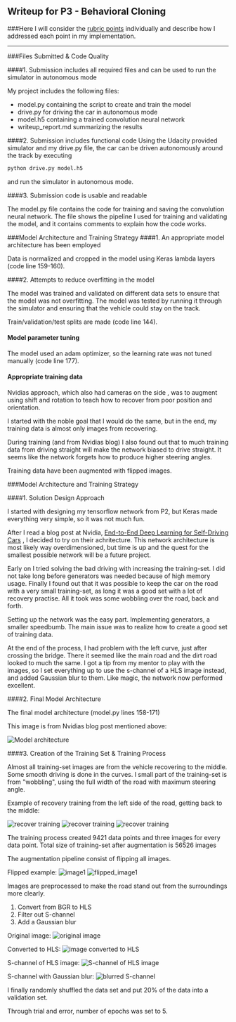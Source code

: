 [//]: # (Image References)

[model_visual]: ./examples/cnn-architecture-768x1095.png "Model Visualization"
[right_image]: ./examples/right_image.jpg "Right camera image"
[rec_image3]: ./examples/rec_image1.jpg "Recovery Image"
[rec_image1]: ./examples/rec_image2.jpg "Recovery Image"
[rec_image2]: ./examples/rec_image3.jpg "Recovery Image"
[center_image]: ./examples/center_image.jpg "Center Image"
[flipped_right_image]: ./examples/flipped_right_image.jpg "Flipped Image"

[orig_image]: ./examples/origin.jpg "Original image"
[hls_image]: ./examples/hls.jpg "HLS image"
[s_channel]: ./examples/s_channel "S-channel"
[gaussian_blurred]: ./examples/gaussian.jpg "Gaussian blurred S-channel"

## Writeup for P3 - Behavioral Cloning
###Here I will consider the [rubric points](https://review.udacity.com/#!/rubrics/432/view) individually and describe how I addressed each point in my implementation.  

---
###Files Submitted & Code Quality

####1. Submission includes all required files and can be used to run the simulator in autonomous mode

My project includes the following files:
* model.py containing the script to create and train the model
* drive.py for driving the car in autonomous mode
* model.h5 containing a trained convolution neural network 
* writeup_report.md summarizing the results

####2. Submission includes functional code
Using the Udacity provided simulator and my drive.py file, the car can be driven autonomously around the track by executing 
```sh
python drive.py model.h5
```
and run the simulator in autonomous mode.  

####3. Submission code is usable and readable

The model.py file contains the code for training and saving the convolution neural network. The file shows the pipeline I used for training and validating the model, and it contains comments to explain how the code works.

###Model Architecture and Training Strategy
####1. An appropriate model architecture has been employed

Data is normalized and cropped in the model using Keras lambda layers (code line 159-160).


####2. Attempts to reduce overfitting in the model

The model was trained and validated on different data sets to ensure that the model was not overfitting. The model was tested by running it through the simulator and ensuring that the vehicle could stay on the track.

Train/validation/test splits are made (code line 144).

#### Model parameter tuning

The model used an adam optimizer, so the learning rate was not tuned manually (code line 177).

#### Appropriate training data
Nvidias approach, which also had cameras on the side , was to augment using shift and rotation to teach how to recover from poor position and orientation.

I started with the noble goal that I would do the same, but in the end, my training data is almost only images from recovering.

During training (and from Nvidias blog) I also found out that to much training data from driving straight will make the network biased to drive straight. It seems like the network forgets how to produce higher steering angles.

Training data have been augmented with flipped images. 

###Model Architecture and Training Strategy

####1. Solution Design Approach

I started with designing my tensorflow network from P2, but Keras made everything very simple, so it was not much fun.

After I read a blog post at Nvidia, [End-to-End Deep Learning for Self-Driving Cars](https://devblogs.nvidia.com/parallelforall/deep-learning-self-driving-cars/) , I decided to try on their achritecture. This network architecture is most likely way overdimensioned, but time is up and the quest for the smallest possible network will be a future project.

Early on I tried solving the bad driving with increasing the training-set. I did not take long before generators was needed because of high memory usage.
Finally I found out that it was possible to keep the car on the road with a very small training-set, as long it was a good set with a lot of recovery practise. All it took was some wobbling over the road, back and forth.

Setting up the network was the easy part. Implementing generators, a smaller speedbumb. The main issue was to realize how to create a good set of training data.

At the end of the process, I had problem with the left curve, just after crossing the bridge. There it seemed like the main road and the dirt road looked to much the same. I got a tip from my mentor to play with the images, so I set everything up to use the s-channel of a HLS image instead, and added Gaussian blur to them. Like magic, the network now performed excellent.

####2. Final Model Architecture

The final model architecture (model.py lines 158-171)

This image is from Nvidias blog post mentioned above:

![Model architecture][model_visual]

####3. Creation of the Training Set & Training Process

Almost all training-set images are from the vehicle recovering to the middle. Some smooth driving is done in the curves. I small part of the training-set is from "wobbling", using the full width of the road with maximum steering angle.

Example of recovery training from the left side of the road, getting back to the middle:

![recover training][rec_image1]
![recover training][rec_image2]
![recover training][rec_image3]

The training process created 9421 data points and three images for every data point.
Total size of training-set after augmentation is 56526 images

The augmentation pipeline consist of flipping all images.

Flipped example:
![image1][right_image]
![flipped_image1][flipped_right_image]


Images are preprocessed to make the road stand out from the surroundings more clearly.

1. Convert from BGR to HLS
2. Filter out S-channel
3. Add a Gaussian blur

Original image:
![original image][orig_image]

Converted to HLS:
![image converted to HLS][hls_image]

S-channel of HLS image:
![S-channel of HLS image][s_channel]

S-channel with Gaussian blur:
![blurred S-channel][gaussian_blurred]


I finally randomly shuffled the data set and put 20% of the data into a validation set. 

Through trial and error, number of epochs was set to 5.
